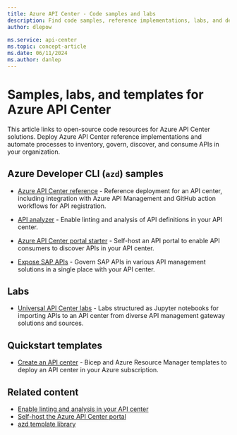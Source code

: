 ```yaml
---
title: Azure API Center - Code samples and labs
description: Find code samples, reference implementations, labs, and deployment templates to create, populate, and govern your Azure API center.
author: dlepow
 
ms.service: api-center
ms.topic: concept-article
ms.date: 06/11/2024
ms.author: danlep 
---
```


# Samples, labs, and templates for Azure API Center

This article links to open-source code resources for Azure API Center solutions. Deploy Azure API Center reference implementations and automate processes to inventory, govern, discover, and consume APIs in your organization.

## Azure Developer CLI (`azd`) samples

* [Azure API Center reference](https://github.com/Azure-Samples/APICenter-Reference) - Reference deployment for an API center, including integration with Azure API Management and GitHub action workflows for API registration.

* [API analyzer](https://github.com/Azure/APICenter-Analyzer) - Enable linting and analysis of API definitions in your API center. 

* [Azure API Center portal starter](https://github.com/Azure/APICenter-Portal-Starter) - Self-host an API portal to enable API consumers to discover APIs in your API center.

* [Expose SAP APIs](https://github.com/Azure-Samples/azd-apic-sap/) - Govern SAP APIs in various API management solutions in a single place with your API center.

## Labs

* [Universal API Center labs](https://github.com/Azure-Samples/universal-api-center) - Labs structured as Jupyter notebooks for importing APIs to an API center from diverse API management gateway solutions and sources.

## Quickstart templates

* [Create an API center](/samples/azure/azure-quickstart-templates/azure-api-center-create/) - Bicep and Azure Resource Manager templates to deploy an API center in your Azure subscription.

## Related content

* [Enable linting and analysis in your API center](enable-api-analysis-linting.md)
* [Self-host the Azure API Center portal](enable-api-center-portal.md)
* [azd template library](https://azure.github.io/awesome-azd/)